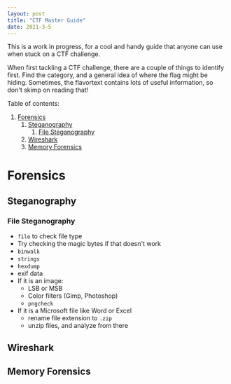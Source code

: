 ```yaml
---
layout: post
title: "CTF Master Guide"
date: 2021-3-5
---
```


This is a work in progress, for a cool and handy guide that anyone can use when stuck on a CTF challenge.

When first tackling a CTF challenge, there are a couple of things to identify first. Find the category, and a general idea of where the flag might be hiding. Sometimes, the flavortext contains lots of useful information, so don't skimp on reading that! 

Table of contents:
1. [Forensics](/blog/2021/03/05/CTF-Master-Guide.html#forensics)
    1. [Steganography](/blog/2021/03/05/CTF-Master-Guide.html/#steganography)
        1. [File Steganography](/blog/2021/03/05/CTF-Master-Guide.html/#file-steganography)
    2. [Wireshark](/blog/2021/03/05/CTF-Master-Guide.html/#wireshark)
    3. [Memory Forensics](/blog/2021/03/05/CTF-Master-Guide.html/#memory-forensics)

<a id="forensics"></a>
# Forensics

<a id="steganography"></a>
## Steganography

<a id ="file-steganography"> </a>
### File Steganography
- <code>file</code> to check file type
- Try checking the magic bytes if that doesn't work
- <code>binwalk</code>
- <code>strings</code>
- <code>hexdump</code>
- exif data
- If it is an image:
    - LSB or MSB
    - Color filters (Gimp, Photoshop) 
    - <code>pngcheck</code>
- If it is a Microsoft file like Word or Excel
    - rename file extension to <code>.zip</code>
    - unzip files, and analyze from there

<a id ="wireshark"> </a>
## Wireshark

<a id ="memory-forensics"> </a>
## Memory Forensics
